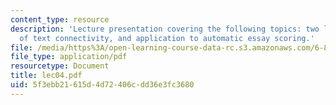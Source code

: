 ```yaml
---
content_type: resource
description: 'Lecture presentation covering the following topics: two linguistic theories
  of text connectivity, and application to automatic essay scoring.'
file: /media/https%3A/open-learning-course-data-rc.s3.amazonaws.com/6-892-computational-models-of-discourse-spring-2004/5f3ebb21615d4d72406cdd36e3fc3680_lec04.pdf
file_type: application/pdf
resourcetype: Document
title: lec04.pdf
uid: 5f3ebb21-615d-4d72-406c-dd36e3fc3680
---
```

